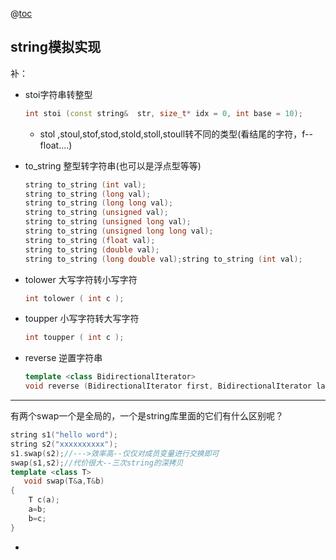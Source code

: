 @[toc](目录)

## string模拟实现

补：

* stoi字符串转整型

  ```c++
  int stoi (const string&  str, size_t* idx = 0, int base = 10);
  ```

  * stol ,stoul,stof,stod,stold,stoll,stoull转不同的类型(看结尾的字符，f--float....)

* to_string 整型转字符串(也可以是浮点型等等)

  ```c++
  string to_string (int val);
  string to_string (long val);
  string to_string (long long val);
  string to_string (unsigned val);
  string to_string (unsigned long val);
  string to_string (unsigned long long val);
  string to_string (float val);
  string to_string (double val);
  string to_string (long double val);string to_string (int val);
  ```

* tolower 大写字符转小写字符

  ```c++
  int tolower ( int c );
  ```

* toupper 小写字符转大写字符

  ```c++
  int toupper ( int c );
  ```

* reverse 逆置字符串

  ```c++
  template <class BidirectionalIterator>
  void reverse (BidirectionalIterator first, BidirectionalIterator last);//里面传迭代器，普遍都是左闭右开
  ```

---

有两个swap一个是全局的，一个是string库里面的它们有什么区别呢？

```c++
string s1("hello word");
string s2("xxxxxxxxxx");
s1.swap(s2);//--->效率高--仅仅对成员变量进行交换即可
swap(s1,s2);//代价很大--三次string的深拷贝
template <class T>
   void swap(T&a,T&b)
{
    T c(a);
    a=b;
    b=c;
}
```

* 
